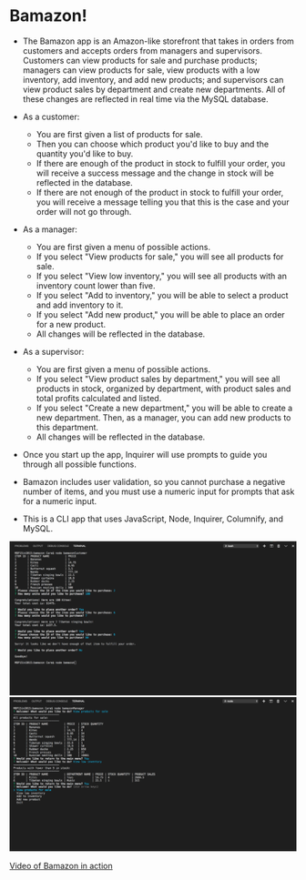 # Bamazon!

* The Bamazon app is an Amazon-like storefront that takes in orders from customers and accepts orders from managers and supervisors. Customers can view products for sale and purchase products; managers can view products for sale, view products with a low inventory, add inventory, and add new products; and supervisors can view product sales by department and create new departments. All of these changes are reflected in real time via the MySQL database.

* As a customer:
    - You are first given a list of products for sale.
    - Then you can choose which product you'd like to buy and the quantity you'd like to buy.
    - If there are enough of the product in stock to fulfill your order, you will receive a success message and the change in stock will be reflected in the database.
    - If there are not enough of the product in stock to fulfill your order, you will receive a message telling you that this is the case and your order will not go through.

* As a manager:
    - You are first given a menu of possible actions.
    - If you select "View products for sale," you will see all products for sale.
    - If you select "View low inventory," you will see all products with an inventory count lower than five.
    - If you select "Add to inventory," you will be able to select a product and add inventory to it.
    - If you select "Add new product," you will be able to place an order for a new product.
    - All changes will be reflected in the database.

* As a supervisor:
    - You are first given a menu of possible actions.
    - If you select "View product sales by department," you will see all products in stock, organized by department, with product sales and total profits calculated and listed.
    - If you select "Create a new department," you will be able to create a new department. Then, as a manager, you can add new products to this department.
    - All changes will be reflected in the database.

* Once you start up the app, Inquirer will use prompts to guide you through all possible functions.

* Bamazon includes user validation, so you cannot purchase a negative number of items, and you must use a numeric input for prompts that ask for a numeric input.

* This is a CLI app that uses JavaScript, Node, Inquirer, Columnify, and MySQL.

![Screenshot #1](screenshot1.png)
![Screenshot #2](screenshot2.png)

[Video of Bamazon in action](https://drive.google.com/file/d/1La8DIwED6sp2eB7n5woL2kx1muG6oUVM/view?usp=sharing)